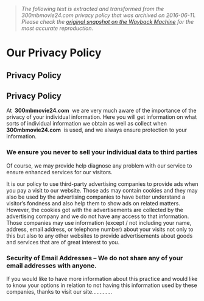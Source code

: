 > *The following text is extracted and transformed from the 300mbmovie24.com privacy policy that was archived on 2016-06-11. Please check the [original snapshot on the Wayback Machine](https://web.archive.org/web/20160611050306id_/http%3A//300mbmovie24.com/privacy-policy) for the most accurate reproduction.*

# Our Privacy Policy

## Privacy Policy

## Privacy Policy

At  **300mbmovie24.com**  we are very much aware of the importance of the privacy of your individual information. Here you will get information on what sorts of individual information we obtain as well as collect when **300mbmovie24.com**  is used, and we always ensure protection to your information.

### We ensure you never to sell your individual data to third parties

Of course, we may provide help diagnose any problem with our service to ensure enhanced services for our visitors.

It is our policy to use third-party advertising companies to provide ads when you pay a visit to our website. Those ads may contain cookies and they may also be used by the advertising companies to have better understand a visitor’s fondness and also help them to show ads on related matters. However, the cookies got with the advertisements are collected by the advertising company and we do not have any access to that information. Those companies may use information (except / not including your name, address, email address, or telephone number) about your visits not only to this but also to any other websites to provide advertisements about goods and services that are of great interest to you.

### Security of Email Addresses – We do not share any of your email addresses with anyone.

If you would like to have more information about this practice and would like to know your options in relation to not having this information used by these companies, thanks to visit our site………….  

